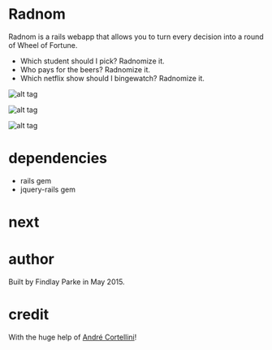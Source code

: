 Radnom
========

Radnom is a rails webapp that allows you to turn every decision into a round of Wheel of Fortune.

  * Which student should I pick? Radnomize it.
  * Who pays for the beers? Radnomize it.
  * Which netflix show should I bingewatch? Radnomize it.

![alt tag](https://raw.github.com/finvansant/Radnom.app/master/app/assets/images/title_screen.png)

![alt tag](https://raw.github.com/finvansant/Radnom.app/master/app/assets/images/wheel_of_death.png)

![alt tag](https://raw.github.com/finvansant/Radnom.app/master/app/assets/images/values_list.png)

dependencies
========

* rails gem
* jquery-rails gem

next
========


author
========

Built by Findlay Parke in May 2015. 

credit
========

With the huge help of [André Cortellini](http://codepen.io/AndreCortellini/)! 
